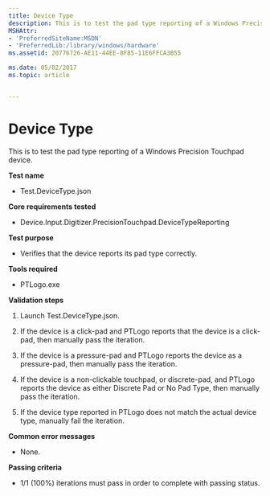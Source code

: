 ```yaml
---
title: Device Type
description: This is to test the pad type reporting of a Windows Precision Touchpad device.
MSHAttr:
- 'PreferredSiteName:MSDN'
- 'PreferredLib:/library/windows/hardware'
ms.assetid: 20776726-AE11-44EE-8F85-11E6FFCA3B55

ms.date: 05/02/2017
ms.topic: article


---
```


# Device Type


This is to test the pad type reporting of a Windows Precision Touchpad device.

**Test name**

-   Test.DeviceType.json

**Core requirements tested**

-   Device.Input.Digitizer.PrecisionTouchpad.DeviceTypeReporting

**Test purpose**

-   Verifies that the device reports its pad type correctly.

**Tools required**

-   PTLogo.exe

**Validation steps**

1. Launch Test.DeviceType.json.

2. If the device is a click-pad and PTLogo reports that the device is a click-pad, then manually pass the iteration.

3. If the device is a pressure-pad and PTLogo reports the device as a pressure-pad, then manually pass the iteration.

4. If the device is a non-clickable touchpad, or discrete-pad, and PTLogo reports the device as either Discrete Pad or No Pad Type, then manually pass the iteration.

5. If the device type reported in PTLogo does not match the actual device type, manually fail the iteration.

**Common error messages**

-   None.

**Passing criteria**

-   1/1 (100%) iterations must pass in order to complete with passing status.

 

 






